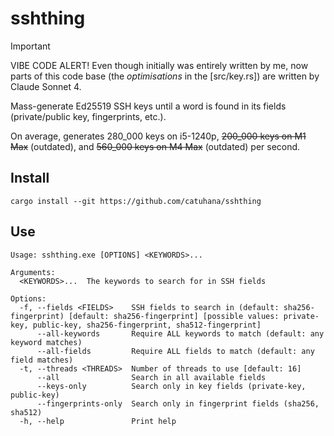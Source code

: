 # sshthing

> [!IMPORTANT]
> VIBE CODE ALERT! Even though initially was entirely written by me, now parts of this code base (the *optimisations* in the [src/key.rs]) are written by Claude Sonnet 4.

Mass-generate Ed25519 SSH keys until a word is found in its fields (private/public key, fingerprints, etc.).

On average, generates 280_000 keys on i5-1240p, ~~200_000 keys on M1 Max~~ (outdated), and ~~560_000 keys on M4 Max~~ (outdated) per second.

## Install

```
cargo install --git https://github.com/catuhana/sshthing
```

## Use

```
Usage: sshthing.exe [OPTIONS] <KEYWORDS>...

Arguments:
  <KEYWORDS>...  The keywords to search for in SSH fields

Options:
  -f, --fields <FIELDS>    SSH fields to search in (default: sha256-fingerprint) [default: sha256-fingerprint] [possible values: private-key, public-key, sha256-fingerprint, sha512-fingerprint]
      --all-keywords       Require ALL keywords to match (default: any keyword matches)
      --all-fields         Require ALL fields to match (default: any field matches)
  -t, --threads <THREADS>  Number of threads to use [default: 16]
      --all                Search in all available fields
      --keys-only          Search only in key fields (private-key, public-key)
      --fingerprints-only  Search only in fingerprint fields (sha256, sha512)
  -h, --help               Print help
```
